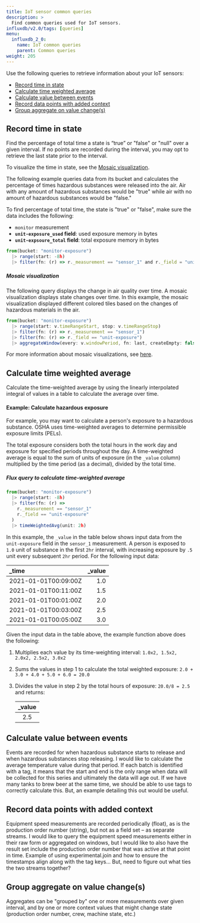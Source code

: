```yaml
---
title: IoT sensor common queries
description: >
  Find common queries used for IoT sensors.
influxdb/v2.0/tags: [queries]
menu:
  influxdb_2_0:
    name: IoT common queries
    parent: Common queries
weight: 205
---
```


Use the following queries to retrieve information about your IoT sensors:
- [Record time in state](#record-time-in-state)
- [Calculate time weighted average](#calculate-time-weighted-average)
- [Calculate value between events](#calculate-value-between-events)
- [Record data points with added context](#record-data-points-with-added-context)
- [Group aggregate on value change(s)](#group-aggregate-on-value-changes)

## Record time in state

Find the percentage of total time a state is “true” or "false" or "null" over a given interval. If no points are recorded during the interval, you may opt to retrieve the last state prior to the interval.

To visualize the time in state, see the [Mosaic visualization](#mosaic-visualization).

The following example queries data from its bucket and calculates the percentage of times hazardous substances were released into the air. Air with any amount of hazardous substances would be "true" while air with no amount of hazardous substances would be "false." 

To find percentage of total time, the state is "true" or "false", make sure the data includes the following: 
- `monitor` measurement 
- **`unit-exposure_used` field**: used exposure memory in bytes
- **`unit-expsoure_total` field**: total exposure memory in bytes

```js
from(bucket: "monitor-exposure")
  |> range(start: -8h)
  |> filter(fn: (r) => r._measurement == "sensor_1" and r._field = "unit-exposure")
```

##### Mosaic visualization 

The following query displays the change in air quality over time. A mosaic visualization displays state changes over time. In this example, the mosaic visualization displayed different colored tiles based on the changes of hazardous materials in the air. 

```js
from(bucket: "monitor-exposure")
  |> range(start: v.timeRangeStart, stop: v.timeRangeStop)
  |> filter(fn: (r) => r._measurement == "sensor_1")
  |> filter(fn: (r) => r._field == "unit-exposure")
  |> aggregateWindow(every: v.windowPeriod, fn: last, createEmpty: false)
```

For more information about mosaic visualizations, see [here](/influxdb/cloud/visualize-data/visualization-types/mosaic/). 

## Calculate time weighted average

Calculate the time-weighted average by using the linearly interpolated integral of values in a table to calculate the average over time.

#### Example: Calculate hazardous exposure

For example, you may want to calculate a person's exposure to a hazardous substance. OSHA uses time-weighted averages to determine permissible exposure limits (PELs).

The total exposure considers both the total hours in the work day and exposure for specified periods throughout the day. A time-weighted average is equal to the sum of units of exposure (in the `_value` column) multiplied by the time period (as a decimal), divided by the total time.

##### Flux query to calculate time-weighted average

```js
from(bucket: "monitor-exposure")
  |> range(start: -8h)
  |> filter(fn: (r) =>
    r._measurement == "sensor_1"
    r._field == "unit-exposure"
  )
  |> timeWeightedAvg(unit: 2h)
```

In this example, the `_value` in the table below shows input data from the `unit-exposure` field in the `sensor_1` measurement. A person is exposed to `1.0` unit of substance in the first `2hr` interval, with increasing exposure by `.5` unit every subsequent `2hr` period. For the following input data:

| _time                | _value |
|:-----                | ------:|
| 2021-01-01T00:09:00Z | 1.0    |
| 2021-01-01T00:11:00Z | 1.5    |
| 2021-01-01T00:01:00Z | 2.0    |
| 2021-01-01T00:03:00Z | 2.5    |
| 2021-01-01T00:05:00Z | 3.0    |

Given the input data in the table above, the example function above does the following:

1. Multiplies each value by its time-weighting interval: `1.0x2, 1.5x2, 2.0x2, 2.5x2, 3.0x2`
2. Sums the values in step 1 to calculate the total weighted exposure: `2.0 + 3.0 + 4.0 + 5.0 + 6.0 = 20.0`
3. Divides the value in step 2 by the total hours of exposure: `20.0/8 = 2.5` and returns:

   | _value |
   | :----: |
   |  2.5   |

## Calculate value between events

Events are recorded for when hazardous substance starts to release and when hazardous substances stop releasing. I would like to calculate the average temperature value during that period.
If each batch is identified with a tag, it means that the start and end is the only range when data will be collected for this series and ultimately the data will age out. If we have many tanks to brew beer at the same time, we should be able to use tags to correctly calculate this. But, an example detailing this out would be useful.

## Record data points with added context

Equipment speed measurements are recorded periodically (float), as is the production order number (string), but not as a field set – as separate streams. I would like to query the equipment speed measurements either in their raw form or aggregated on windows, but I would like to also have the result set include the production order number that was active at that point in time. Example of using experimental.join and how to ensure the timestamps align along with the tag keys... But, need to figure out what ties the two streams together?

## Group aggregate on value change(s)

Aggregates can be "grouped by" one or more measurements over given interval, and by one or more context values that might change state (production order number, crew, machine state, etc.)